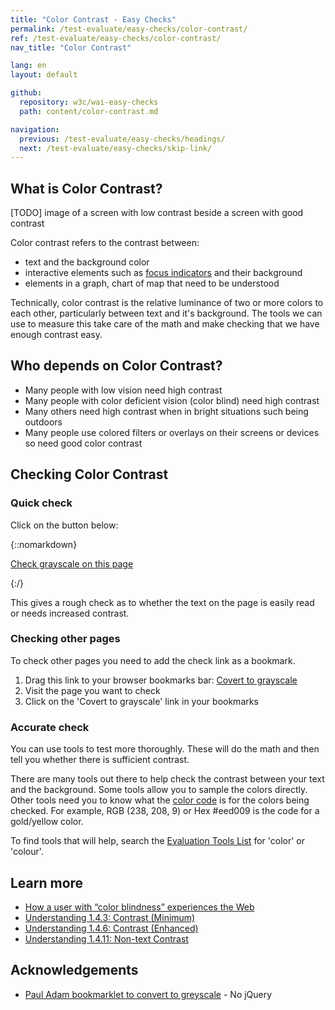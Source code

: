 ```yaml
---
title: "Color Contrast - Easy Checks"
permalink: /test-evaluate/easy-checks/color-contrast/
ref: /test-evaluate/easy-checks/color-contrast/
nav_title: "Color Contrast"

lang: en
layout: default

github:
  repository: w3c/wai-easy-checks
  path: content/color-contrast.md

navigation:
  previous: /test-evaluate/easy-checks/headings/
  next: /test-evaluate/easy-checks/skip-link/
---
```


## What is Color Contrast?

[TODO] image of a screen with low contrast beside a screen with good contrast

Color contrast refers to the contrast between:
* text and the background color
* interactive elements such as [focus indicators](/test-evaluate/easy-checks/keyboard-focus/) and their background
* elements in a graph, chart of map that need to be understood

Technically, color contrast is the relative luminance of two or more colors to each other, particularly between text and it's background. The tools we can use to measure this take care of the math and make checking that we have enough contrast easy. 

## Who depends on Color Contrast?

* Many people with low vision need high contrast
* Many people with color deficient vision (color blind) need high contrast
* Many others need high contrast when in bright situations such being outdoors
* Many people use colored filters or overlays on their screens or devices so need good color contrast

## Checking Color Contrast

### Quick check

Click on the button below:

{::nomarkdown}
<p>
  <a class="button active" href="javascript:void%20function(){document.querySelectorAll(%22%23wai-styles,%23wai-info-box%22).forEach(a=%3E{a.remove()}),document.querySelector(%22body%22).insertAdjacentHTML(%22afterbegin%22,%22%3Cstyle%20id='wai-styles'%3E%23wai-info-box{z-index:1000;color:black;font-family:Noto%20Sans,Trebuchet%20MS,Helvetica%20Neue,Arial,sans-serif;border:solid%201px%20%23ddd;background-color:%23fff;box-shadow:0%204px%208px%200%20rgba(0,0,0,0.2),0%206px%2020px%200%20rgba(0,0,0,0.19);}%23wai-info-box%20header{font-weight:700;background-color:%23f2f2f2;color:%23005a6a;padding:8px%2016px;}%23wai-info-box%20header%20a{float:right;text-decoration:none}%23wai-info-box%20div{padding:8px%2016px;}.wai-more-info{position:sticky;width:25%25;margin-left:70%25;bottom:5em;}body{filter:grayscale(1)}%3C/style%3E%22),document.querySelector(%22body%22).insertAdjacentHTML(%22beforeend%22,%22%3Caside%20id=\%22wai-info-box\%22%20class=\%22wai-more-info\%22%3E%3Cheader%3EFind%20out%20more%3Ca%20href='javascript:document.querySelectorAll(\%22%23wai-styles,%23wai-info-box\%22).forEach(function(el){el.remove()});'%20aria-label='dismiss'%3EX%3C/a%3E%3C/header%3E%3Cdiv%3E%3Ca%20href=\%22https://w3.org/wai/easy-checks/color-contrast/\%22%3EChecking%20Color%20Contrast%3C/a%3E%3C/div%3E%3C/aside%3E%22)}();">Check grayscale on this page</a>
</p>
{:/}

This gives a rough check as to whether the text on the page is easily read or needs increased  contrast.

### Checking other pages

To check other pages you need to add the check link as a bookmark.

1. Drag this link to your browser bookmarks bar: <a href="javascript:void%20function(){document.querySelectorAll(%22%23wai-styles,%23wai-info-box%22).forEach(a=%3E{a.remove()}),document.querySelector(%22body%22).insertAdjacentHTML(%22afterbegin%22,%22%3Cstyle%20id='wai-styles'%3E%23wai-info-box{z-index:1000;color:black;font-family:Noto%20Sans,Trebuchet%20MS,Helvetica%20Neue,Arial,sans-serif;border:solid%201px%20%23ddd;background-color:%23fff;box-shadow:0%204px%208px%200%20rgba(0,0,0,0.2),0%206px%2020px%200%20rgba(0,0,0,0.19);}%23wai-info-box%20header{font-weight:700;background-color:%23f2f2f2;color:%23005a6a;padding:8px%2016px;}%23wai-info-box%20header%20a{float:right;text-decoration:none}%23wai-info-box%20div{padding:8px%2016px;}.wai-more-info{position:sticky;width:25%25;margin-left:70%25;bottom:5em;}body{filter:grayscale(1)}%3C/style%3E%22),document.querySelector(%22body%22).insertAdjacentHTML(%22beforeend%22,%22%3Caside%20id=\%22wai-info-box\%22%20class=\%22wai-more-info\%22%3E%3Cheader%3EFind%20out%20more%3Ca%20href='javascript:document.querySelectorAll(\%22%23wai-styles,%23wai-info-box\%22).forEach(function(el){el.remove()});'%20aria-label='dismiss'%3EX%3C/a%3E%3C/header%3E%3Cdiv%3E%3Ca%20href=\%22https://w3.org/wai/easy-checks/color-contrast/\%22%3EChecking%20Color%20Contrast%3C/a%3E%3C/div%3E%3C/aside%3E%22)}();">Covert to grayscale</a>
2. Visit the page you want to check
3. Click on the 'Covert to grayscale' link in your bookmarks 

### Accurate check

You can use tools to test more thoroughly. These will do the math and then tell you whether there is sufficient contrast.

There are many tools out there to help check the contrast between your text and the background. Some tools allow you to sample the colors directly. Other tools need you to know what the <a href="https://simple.wikipedia.org/wiki/RGB">color code</a> is for the colors being checked. For example, RGB (238, 208, 9) or Hex #eed009 is the code for a gold/yellow color.

To find tools that will help, search the [Evaluation Tools List](https://www.w3.org/WAI/ER/tools/) for 'color' or 'colour'.

## Learn more

* [How a user with “color blindness” experiences the Web](https://www.w3.org/WAI/people-use-web/user-stories/#shopper)
* [Understanding 1.4.3: Contrast (Minimum)](https://www.w3.org/WAI/WCAG22/Understanding/contrast-minimum)
* [Understanding 1.4.6: Contrast (Enhanced)](https://www.w3.org/WAI/WCAG22/Understanding/contrast-enhanced)
* [Understanding 1.4.11: Non-text Contrast](https://www.w3.org/WAI/WCAG22/Understanding/non-text-contrast.html)

## Acknowledgements

* [Paul Adam bookmarklet to convert to greyscale](https://pauljadam.com/demos/svg-line-chart.html) - No jQuery
